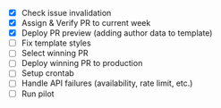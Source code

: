 - [x] Check issue invalidation
- [x] Assign & Verify PR to current week
- [X] Deploy PR preview (adding author data to template)
- [ ] Fix template styles
- [ ] Select winning PR
- [ ] Deploy winning PR to production
- [ ] Setup crontab
- [ ] Handle API failures (availability, rate limit, etc.)
- [ ] Run pilot
